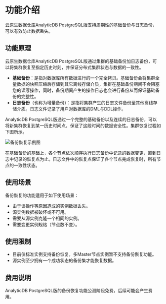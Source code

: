 # 功能介绍

云原生数据仓库AnalyticDB PostgreSQL版支持周期性的基础备份与日志备份，可以有效防止数据丢失。

## 功能原理

云原生数据仓库AnalyticDB PostgreSQL版通过集群的基础备份加日志备份，可以将集群恢复至指定历史时刻，并保证分布式集群状态与数据的一致性。

-   **基础备份**：是指对数据库所有数据进行的一个完全拷贝。基础备份会将集群全量数据的快照压缩后存储到其它离线存储介质，集群在基础备份期间不会阻塞您的读写操作，同时，备份期间产生的操作日志也会进行备份从而保证基础备份的完整性。
-   **日志备份**（也称为增量备份）：是指将集群产生的日志文件备份至其他离线存储介质。日志文件记录了用户对数据库的DML与DDL操作。

AnalyticDB PostgreSQL版通过一个完整的基础备份以及连续的日志备份，可以将新集群恢复到某一历史时间点，保证了这段时间的数据安全性。集群恢复过程如下图所示。

![备份恢复示例图](https://static-aliyun-doc.oss-accelerate.aliyuncs.com/assets/img/zh-CN/8292323261/p279334.png)

在基础备份的基础上，各个节点依次顺序执行日志备份中记录的数据变更，直到日志中记录的恢复点为止。日志文件中的恢复点保证了各个节点完成恢复时，所有节点的一致性状态。

## 使用场景

备份恢复的功能适用于如下使用场景：

-   由于误操作等原因造成的实例数据丢失。
-   源实例数据被破坏或不可用。
-   需要从源实例克隆一个相同的实例。
-   需要变更实例规格（节点数不变）。

## 使用限制

-   目前仅标准实例支持备份恢复，多Master节点实例暂不支持备份恢复功能。
-   源实例至少拥有一个成功状态的备份集才能恢复数据。

## 费用说明

AnalyticDB PostgreSQL版的备份恢复功能公测阶段免费，后续可能会产生费用。

